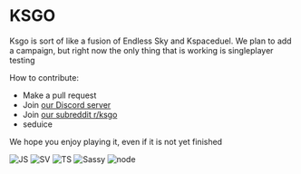 # KSGO
Ksgo is sort of like a fusion of Endless Sky and Kspaceduel. We plan to add a campaign, but right now the only thing that is working is singleplayer testing

How to contribute:
- Make a pull request
- Join [our Discord server](https://discord.gg/A2F5XP9wwN)
- Join [our subreddit r/ksgo](https://reddit.com/r/ksgo)
- seduice

We hope you enjoy playing it, even if it is not yet finished

![JS](https://media.discordapp.net/attachments/779006170294910976/826492016560046130/JavaScript-logo1.png?width=55&height=55)
![SV](https://media.discordapp.net/attachments/779006170294910976/826493695573491742/eyJpZCI6NjA5LCJ0IjoicmVzaXplIiwidyI6MTIwMCwiaCI6ODAwLCJxIjo5MCwidiI6MX0.png?width=55&height=55)
![TS](https://media.discordapp.net/attachments/779006170294910976/826494555549073449/1TpbxEQy4ckB-g31PwUQPlg.png?width=55&height=55)
![Sassy](https://media.discordapp.net/attachments/779006170294910976/826495155519094784/seal-color-aef0354c.png?width=55&height=55)
![node](https://media.discordapp.net/attachments/779006170294910976/826496188215590932/nodejs-icon-logo.png?width=50&height=55)